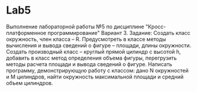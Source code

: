 # Lab5
Выполнение лабораторной работы №5 по дисциплине "Кросс-платформенное программирование"
Вариант 3.
Задание: Создать класс окружность, член класса – R. Предусмотреть в классе методы вычисления и вывода сведений о фигуре – площади, длины окружности. 
Создать производный класс – круглый прямой цилиндр с высотой h, добавить в класс метод определения объема фигуры, перегрузить методы расчета площади и вывода сведений о фигуре. 
Написать программу, демонстрирующую работу с классом: дано N окружностей и M цилиндров, найти окружность максимальной площади и средний объем цилиндров.
